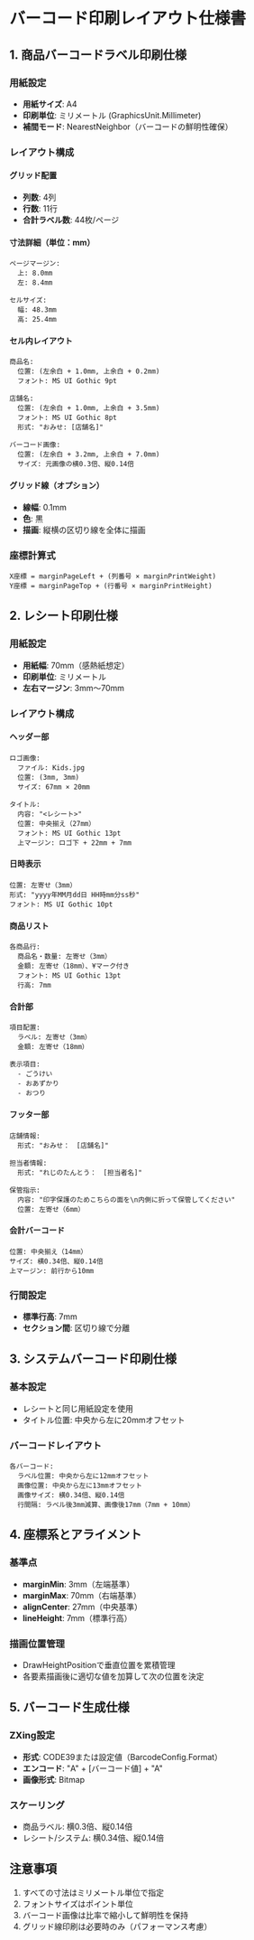 # バーコード印刷レイアウト仕様書

## 1. 商品バーコードラベル印刷仕様

### 用紙設定
- **用紙サイズ**: A4
- **印刷単位**: ミリメートル (GraphicsUnit.Millimeter)
- **補間モード**: NearestNeighbor（バーコードの鮮明性確保）

### レイアウト構成
#### グリッド配置
- **列数**: 4列
- **行数**: 11行
- **合計ラベル数**: 44枚/ページ

#### 寸法詳細（単位：mm）
```
ページマージン:
  上: 8.0mm
  左: 8.4mm

セルサイズ:
  幅: 48.3mm
  高: 25.4mm
```

#### セル内レイアウト
```
商品名:
  位置: (左余白 + 1.0mm, 上余白 + 0.2mm)
  フォント: MS UI Gothic 9pt

店舗名:
  位置: (左余白 + 1.0mm, 上余白 + 3.5mm)
  フォント: MS UI Gothic 8pt
  形式: "おみせ: [店舗名]"

バーコード画像:
  位置: (左余白 + 3.2mm, 上余白 + 7.0mm)
  サイズ: 元画像の横0.3倍、縦0.14倍
```

#### グリッド線（オプション）
- **線幅**: 0.1mm
- **色**: 黒
- **描画**: 縦横の区切り線を全体に描画

### 座標計算式
```
X座標 = marginPageLeft + (列番号 × marginPrintWeight)
Y座標 = marginPageTop + (行番号 × marginPrintHeight)
```

## 2. レシート印刷仕様

### 用紙設定
- **用紙幅**: 70mm（感熱紙想定）
- **印刷単位**: ミリメートル
- **左右マージン**: 3mm〜70mm

### レイアウト構成

#### ヘッダー部
```
ロゴ画像:
  ファイル: Kids.jpg
  位置: (3mm, 3mm)
  サイズ: 67mm × 20mm

タイトル:
  内容: "<レシート>"
  位置: 中央揃え（27mm）
  フォント: MS UI Gothic 13pt
  上マージン: ロゴ下 + 22mm + 7mm
```

#### 日時表示
```
位置: 左寄せ（3mm）
形式: "yyyy年MM月dd日 HH時mm分ss秒"
フォント: MS UI Gothic 10pt
```

#### 商品リスト
```
各商品行:
  商品名・数量: 左寄せ（3mm）
  金額: 左寄せ（18mm）、¥マーク付き
  フォント: MS UI Gothic 13pt
  行高: 7mm
```

#### 合計部
```
項目配置:
  ラベル: 左寄せ（3mm）
  金額: 左寄せ（18mm）
  
表示項目:
  - ごうけい
  - おあずかり
  - おつり
```

#### フッター部
```
店舗情報:
  形式: "おみせ：　[店舗名]"
  
担当者情報:
  形式: "れじのたんとう：　[担当者名]"

保管指示:
  内容: "印字保護のためこちらの面を\n内側に折って保管してください"
  位置: 左寄せ（6mm）
```

#### 会計バーコード
```
位置: 中央揃え（14mm）
サイズ: 横0.34倍、縦0.14倍
上マージン: 前行から10mm
```

### 行間設定
- **標準行高**: 7mm
- **セクション間**: 区切り線で分離

## 3. システムバーコード印刷仕様

### 基本設定
- レシートと同じ用紙設定を使用
- タイトル位置: 中央から左に20mmオフセット

### バーコードレイアウト
```
各バーコード:
  ラベル位置: 中央から左に12mmオフセット
  画像位置: 中央から左に13mmオフセット
  画像サイズ: 横0.34倍、縦0.14倍
  行間隔: ラベル後3mm減算、画像後17mm（7mm + 10mm）
```

## 4. 座標系とアライメント

### 基準点
- **marginMin**: 3mm（左端基準）
- **marginMax**: 70mm（右端基準）
- **alignCenter**: 27mm（中央基準）
- **lineHeight**: 7mm（標準行高）

### 描画位置管理
- DrawHeightPositionで垂直位置を累積管理
- 各要素描画後に適切な値を加算して次の位置を決定

## 5. バーコード生成仕様

### ZXing設定
- **形式**: CODE39または設定値（BarcodeConfig.Format）
- **エンコード**: "A" + [バーコード値] + "A"
- **画像形式**: Bitmap

### スケーリング
- 商品ラベル: 横0.3倍、縦0.14倍
- レシート/システム: 横0.34倍、縦0.14倍

## 注意事項
1. すべての寸法はミリメートル単位で指定
2. フォントサイズはポイント単位
3. バーコード画像は比率で縮小して鮮明性を保持
4. グリッド線印刷は必要時のみ（パフォーマンス考慮）